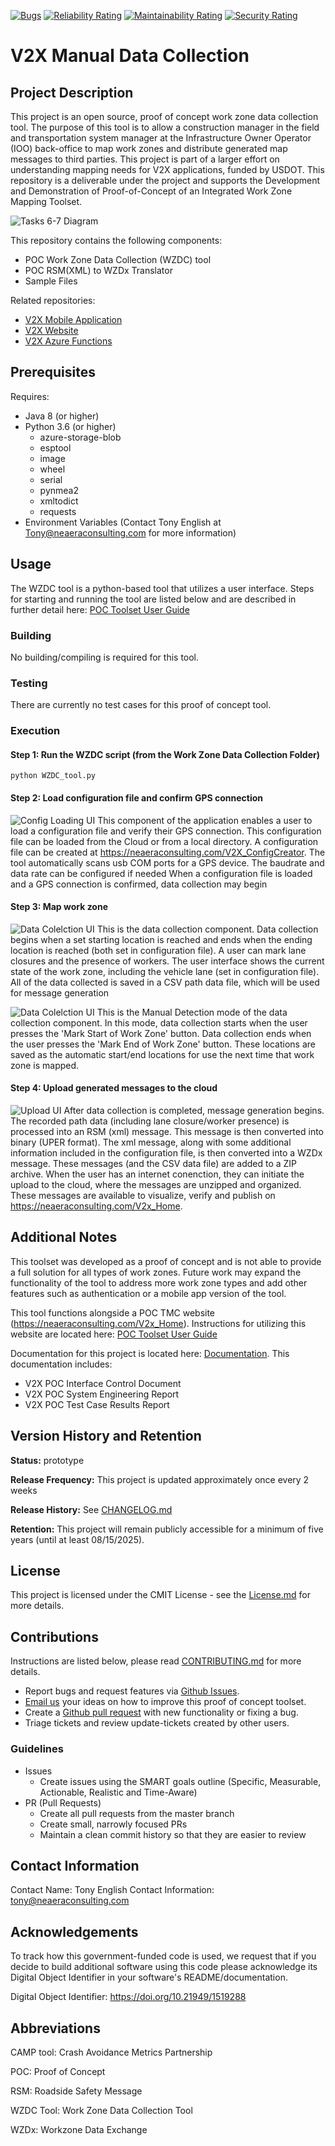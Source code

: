 [![Bugs](https://sonarcloud.io/api/project_badges/measure?project=TonyEnglish_V2X-manual-data-collection&metric=bugs)](https://sonarcloud.io/dashboard?id=TonyEnglish_V2X-manual-data-collection)
[![Reliability Rating](https://sonarcloud.io/api/project_badges/measure?project=TonyEnglish_V2X-manual-data-collection&metric=reliability_rating)](https://sonarcloud.io/dashboard?id=TonyEnglish_V2X-manual-data-collection)
[![Maintainability Rating](https://sonarcloud.io/api/project_badges/measure?project=TonyEnglish_V2X-manual-data-collection&metric=sqale_rating)](https://sonarcloud.io/dashboard?id=TonyEnglish_V2X-manual-data-collection)
[![Security Rating](https://sonarcloud.io/api/project_badges/measure?project=TonyEnglish_V2X-manual-data-collection&metric=security_rating)](https://sonarcloud.io/dashboard?id=TonyEnglish_V2X-manual-data-collection)

# V2X Manual Data Collection

## Project Description

This project is an open source, proof of concept work zone data collection tool. The purpose of this tool is to allow a construction manager in the field and transportation system manager at the Infrastructure Owner Operator (IOO) back-office  to map work zones and distribute generated map messages to third parties. This project is part of a larger effort on understanding mapping needs for V2X applications, funded by USDOT. This repository is a deliverable under the project and supports the Development and Demonstration of Proof-of-Concept of an Integrated Work Zone Mapping Toolset.

![Tasks 6-7 Diagram](https://github.com/TonyEnglish/V2X-manual-data-collection/blob/master/images/POC_WZ_Toolset.jpg)

This repository contains the following components:

- POC Work Zone Data Collection (WZDC) tool
- POC RSM(XML) to WZDx Translator
- Sample Files

Related repositories:
- [V2X Mobile Application](https://github.com/TonyEnglish/V2X_MobileApplication)
- [V2X Website](https://github.com/TonyEnglish/V2X_Website)
- [V2X Azure Functions](https://github.com/TonyEnglish/V2X_AzureFunctions)

## Prerequisites

Requires:

- Java 8 (or higher)
- Python 3.6 (or higher)
  - azure-storage-blob
  - esptool
  - image
  - wheel
  - serial
  - pynmea2
  - xmltodict
  - requests
- Environment Variables (Contact Tony English at Tony@neaeraconsulting.com for more information)

## Usage

The WZDC tool is a python-based tool that utilizes a user interface. Steps for starting and running the tool are listed below and are described in further detail here: [POC Toolset User Guide](https://github.com/TonyEnglish/V2X-manual-data-collection/blob/master/POC%20Toolset%20User%20Guide.pdf)

### Building

No building/compiling is required for this tool.

### Testing

There are currently no test cases for this proof of concept tool.

### Execution

#### Step 1: Run the WZDC script (from the Work Zone Data Collection Folder)

```
python WZDC_tool.py
```

#### Step 2: Load configuration file and confirm GPS connection

![Config Loading UI](https://github.com/TonyEnglish/V2X-manual-data-collection/blob/master/images/WZDC_tool_initialization_screen.jpg)
This component of the application enables a user to load a configuration file and verify their GPS connection. This configuration file can be loaded from the Cloud or from a local directory. A configuration file can be created at https://neaeraconsulting.com/V2X_ConfigCreator.
The tool automatically scans usb COM ports for a GPS device. The baudrate and data rate can be configured if needed
When a configuration file is loaded and a GPS connection is confirmed, data collection may begin

#### Step 3: Map work zone

![Data Colelction UI](https://github.com/TonyEnglish/V2X-manual-data-collection/blob/master/images/WZDC_tool_automatic_data_collection_screen.JPG)
This is the data collection component. Data collection begins when a set starting location is reached and ends when the ending location is reached (both set in configuration file). A user can mark lane closures and the presence of workers. The user interface shows the current state of the work zone, including the vehicle lane (set in configuration file). All of the data collected is saved in a CSV path data file, which will be used for message generation

![Data Colelction UI](https://github.com/TonyEnglish/V2X-manual-data-collection/blob/master/images/WZDC_tool_manual_data_collection_screen.JPG)
This is the Manual Detection mode of the data collection component. In this mode, data collection starts when the user presses the 'Mark Start of Work Zone' button. Data collection ends when the user presses the 'Mark End of Work Zone' button. These locations are saved as the automatic start/end locations for use the next time that work zone is mapped. 

#### Step 4: Upload generated messages to the cloud

![Upload UI](https://github.com/TonyEnglish/V2X-manual-data-collection/blob/master/images/upload_ui_screenshot.jpg)
After data collection is completed, message generation begins. The recorded path data (including lane closure/worker presence) is processed into an RSM (xml) message. This message is then converted into binary (UPER format). The xml message, along with some additional information included in the configuration file, is then converted into a WZDx message. These messages (and the CSV data file) are added to a ZIP archive. When the user has an internet conenction, they can initiate the upload to the cloud, where the messages are unzipped and organized. These messages are available to visualize, verify and publish on https://neaeraconsulting.com/V2x_Home.

## Additional Notes

This toolset was developed as a proof of concept and is not able to provide a full solution for all types of work zones. Future work may expand the functionality of the tool to address more work zone types and add other features such as authentication or a mobile app version of the tool.

This tool functions alongside a POC TMC website (https://neaeraconsulting.com/V2x_Home). Instructions for utilizing this website are located here: [POC Toolset User Guide](https://github.com/TonyEnglish/V2X-manual-data-collection/blob/master/POC%20Toolset%20User%20Guide.pdf)

Documentation for this project is located here: [Documentation](https://github.com/TonyEnglish/V2X-manual-data-collection/tree/master/Documentation). This documentation includes:

- V2X POC Interface Control Document
- V2X POC System Engineering Report
- V2X POC Test Case Results Report

## Version History and Retention

**Status:** prototype

**Release Frequency:** This project is updated approximately once every 2 weeks

**Release History:** See [CHANGELOG.md](https://github.com/TonyEnglish/V2X-manual-data-collection/blob/master/CHANGELOG.md)

**Retention:** This project will remain publicly accessible for a minimum of five years (until at least 08/15/2025).

## License

This project is licensed under the CMIT License - see the [License.md](https://github.com/TonyEnglish/V2X-manual-data-collection/blob/master/LICENSE.md) for more details. 

## Contributions

Instructions are listed below, please read [CONTRIBUTING.md](https://github.com/TonyEnglish/V2X-manual-data-collection/blob/master/CONTRIBUTING.md) for more details.

- Report bugs and request features via [Github Issues](https://github.com/TonyEnglish/V2X-manual-data-collection/issues).
- [Email us](mailto://tony@neaeraconsulting.com) your ideas on how to improve this proof of concept toolset.
- Create a [Github pull request](https://github.com/TonyEnglish/V2X-manual-data-collection/pulls) with new functionality or fixing a bug.
- Triage tickets and review update-tickets created by other users.

### Guidelines

- Issues
  - Create issues using the SMART goals outline (Specific, Measurable, Actionable, Realistic and Time-Aware)
- PR (Pull Requests)
  - Create all pull requests from the master branch
  - Create small, narrowly focused PRs
  - Maintain a clean commit history so that they are easier to review

## Contact Information

Contact Name: Tony English
Contact Information: [tony@neaeraconsulting.com](mailto://tony@neaeraconsulting.com)

## Acknowledgements

To track how this government-funded code is used, we request that if you decide to build additional software using this code please acknowledge its Digital Object Identifier in your software's README/documentation.

Digital Object Identifier: https://doi.org/10.21949/1519288

## Abbreviations

CAMP tool: Crash Avoidance Metrics Partnership

POC: Proof of Concept

RSM: Roadside Safety Message

WZDC Tool: Work Zone Data Collection Tool

WZDx: Workzone Data Exchange
